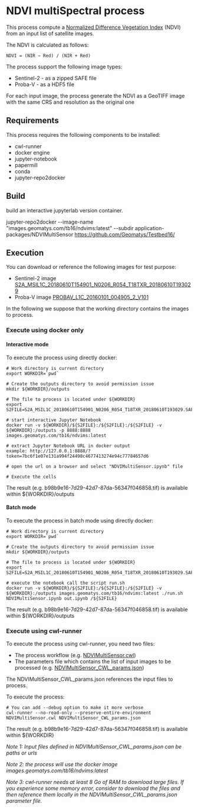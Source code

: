 # NDVI multiSpectral process

This process compute a [Normalized Difference Vegetation Index](https://en.wikipedia.org/wiki/Normalized_difference_vegetation_index) (NDVI) from an input list of satellite images.

The NDVI is calculated as follows:

    NDVI = (NIR − Red) / (NIR + Red)

The process support the following image types:
* Sentinel-2 - as a zipped SAFE file
* Proba-V - as a HDF5 file

For each input image, the process generate the NDVI as a GeoTIFF image with the same CRS and resolution as the original one

## Requirements

This process requires the following components to be installed:
* cwl-runner
* docker engine
* jupyter-notebook
* papermill
* conda
* jupyter-repo2docker

## Build

build an interactive jupyterlab version container.

jupyter-repo2docker --image-name "images.geomatys.com/tb16/ndvims:latest"  --subdir application-packages/NDVIMultiSensor https://github.com/Geomatys/Testbed16/


## Execution

You can download or reference the following images for test purpose:
* Sentinel-2 image [S2A_MSIL1C_20180610T154901_N0206_R054_T18TXR_20180610T193029](https://nexus.geomatys.com/repository/raw-public/testbed14/S2A_MSIL1C_20180610T154901_N0206_R054_T18TXR_20180610T193029.SAFE.zip)
* Proba-V image [PROBAV_L1C_20160101_004905_2_V101](https://nexus.geomatys.com/repository/raw-public/testbed14/PROBAV_L1C_20160101_004905_2_V101.HDF5)

In the following we suppose that the working directory contains the images to process.

### Execute using docker only

#### Interactive mode

To execute the process using directly docker:

    # Work directory is current directory 
    export WORKDIR=`pwd`

    # Create the outputs directory to avoid permission issue
    mkdir ${WORKDIR}/outputs
    
    # The file to process is located under ${WORKDIR}
    export S2FILE=S2A_MSIL1C_20180610T154901_N0206_R054_T18TXR_20180610T193029.SAFE.zip

    # start interactive Jupyter Notebook
    docker run -v ${WORKDIR}/${S2FILE}:/${S2FILE}:/${S2FILE} -v ${WORKDIR}:/outputs -p 8888:8888 images.geomatys.com/tb16/ndvims:latest
    
    # extract Jupyter Notebook URL in docker output 
    example: http://127.0.0.1:8888/?token=7bc6f1e07e131a994f24498c4677413274e94c77784657d6

    # open the url on a browser and select "NDVIMultiSensor.ipynb" file

    # Execute the cells

The result (e.g. b98b9e16-7d29-42d7-87da-56347f046858.tif) is available within ${WORKDIR}/outputs

#### Batch mode

To execute the process in batch mode using directly docker:

    # Work directory is current directory 
    export WORKDIR=`pwd`

    # Create the outputs directory to avoid permission issue
    mkdir ${WORKDIR}/outputs
    
    # The file to process is located under ${WORKDIR}
    export S2FILE=S2A_MSIL1C_20180610T154901_N0206_R054_T18TXR_20180610T193029.SAFE.zip

    # execute the notebook call the script run.sh
    docker run -v ${WORKDIR}/${S2FILE}:/${S2FILE}:/${S2FILE} -v ${WORKDIR}:/outputs images.geomatys.com/tb16/ndvims:latest ./run.sh  NDVIMultiSensor.ipynb out.ipynb /${S2FILE}

The result (e.g. b98b9e16-7d29-42d7-87da-56347f046858.tif) is available within ${WORKDIR}/outputs

### Execute using cwl-runner

To execute the process using cwl-runner, you need two files:
* The process workflow (e.g. [NDVIMultiSensor.cwl](https://raw.githubusercontent.com/Geomatys/Testbed16/master/application-packages/NDVIMultiSensor/NDVIMultiSensor.cwl))
* The parameters file which contains the list of input images to be processed (e.g. [NDVIMultiSensor_CWL_params.json](https://raw.githubusercontent.com/Geomatys/Testbed16/master/application-packages/NDVIMultiSensor/NDVIMultiSensor_CWL_params.json))

The NDVIMultiSensor_CWL_params.json references the input files to process.

To execute the process:

    # You can add --debug option to make it more verbose
    cwl-runner --no-read-only --preserve-entire-environment NDVIMultiSensor.cwl NDVIMultiSensor_CWL_params.json

The result (e.g. b98b9e16-7d29-42d7-87da-56347f046858.tif) is available within ${WORKDIR}

*Note 1: Input files defined in NDVIMultiSensor_CWL_params.json can be  paths or urls*

*Note 2: the process will use the docker image images.geomatys.com/tb16/ndvims:latest*

*Note 3: cwl-runner needs at least 8 Go of RAM to download large files. If you experience some memory error, consider to download the files and then reference them locally in the NDVIMultiSensor_CWL_params.json parameter file.*
